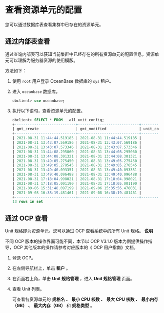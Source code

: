 查看资源单元的配置 
==============================

您可以通过数据库表查看集群中已存在的资源单元。

通过内部表查看 
----------------------------

通过查询内部表可以获知当前集群中已经存在的所有资源单元的配置信息。资源单元可以理解为服务器资源的使用模版。

方法如下：

1. 使用 `root` 用户登录 OceanBase 数据库的 `sys` 租户。

   

2. 进入 `oceanbase` 数据库。

   ```sql
   obclient> use oceanbase;
   ```

   

3. 执行以下语句，查看资源单元的配置。

   ```sql
   obclient> SELECT * FROM __all_unit_config;
   +----------------------------+----------------------------+----------------+----------------------------------+---------+---------+-------------+-------------+----------+----------+---------------+---------------------+
   | gmt_create                 | gmt_modified               | unit_config_id | name                             | max_cpu | min_cpu | max_memory  | min_memory  | max_iops | min_iops | max_disk_size | max_session_num     |
   +----------------------------+----------------------------+----------------+----------------------------------+---------+---------+-------------+-------------+----------+----------+---------------+---------------------+
   | 2021-08-31 11:44:44.519185 | 2021-08-31 11:44:44.519185 |              1 | sys_unit_config                  |       5 |     2.5 | 16106127360 | 12884901888 |    10000 |     5000 |  179593805824 | 9223372036854775807 |
   | 2021-08-31 13:43:07.569186 | 2021-08-31 13:43:07.569186 |           1001 | config_MySQL_zone2_S1_sis        |     1.5 |     1.5 |  6442450944 |  6442450944 |     1250 |     1250 |  536870912000 |                 375 |
   | 2021-08-31 13:43:07.573346 | 2021-08-31 13:43:07.573346 |           1002 | config_MySQL_zone1_S1_ucb        |     1.5 |     1.5 |  6442450944 |  6442450944 |     1250 |     1250 |  536870912000 |                 375 |
   | 2021-08-31 13:44:08.295060 | 2021-08-31 13:44:08.295060 |           1003 | config_Oracle_zone2_S1_ert       |     1.5 |     1.5 |  6442450944 |  6442450944 |     1250 |     1250 |  536870912000 |                 375 |
   | 2021-08-31 13:44:08.301321 | 2021-08-31 13:44:08.301321 |           1004 | config_Oracle_zone1_S1_wwp       |     1.5 |     1.5 |  6442450944 |  6442450944 |     1250 |     1250 |  536870912000 |                 375 |
   | 2021-08-31 13:49:05.275450 | 2021-08-31 13:49:05.275450 |           1005 | config_zh0830_zone2_S1_xbb       |     1.5 |     1.5 |  6442450944 |  6442450944 |     1250 |     1250 |  536870912000 |                 375 |
   | 2021-08-31 13:49:05.278545 | 2021-08-31 13:49:05.278545 |           1006 | config_zh0830_zone1_S1_ikr       |     1.5 |     1.5 |  6442450944 |  6442450944 |     1250 |     1250 |  536870912000 |                 375 |
   | 2021-08-31 13:49:40.093351 | 2021-08-31 13:49:40.093351 |           1007 | config_zh0831_zone2_S1_jfq       |     1.5 |     1.5 |  6442450944 |  6442450944 |     1250 |     1250 |  536870912000 |                 375 |
   | 2021-08-31 13:49:40.096488 | 2021-08-31 13:49:40.096488 |           1008 | config_zh0831_zone1_S1_rgq       |     1.5 |     1.5 |  6442450944 |  6442450944 |     1250 |     1250 |  536870912000 |                 375 |
   | 2021-08-31 17:18:04.998021 | 2021-08-31 17:18:04.998021 |           1017 | config_spare_tenant_zone1_S1_bkn |     1.5 |     1.5 |  6442450944 |  6442450944 |     1250 |     1250 |  536870912000 |                 375 |
   | 2021-08-31 17:18:05.001190 | 2021-08-31 17:18:05.001190 |           1018 | config_spare_tenant_zone2_S1_imv |     1.5 |     1.5 |  6442450944 |  6442450944 |     1250 |     1250 |  536870912000 |                 375 |
   | 2021-09-06 15:31:48.097199 | 2021-09-06 15:35:56.478031 |           1019 | zydy_0906                        |       1 |       1 |  5368709120 |  5368709120 |      128 |      128 |   10737418240 |                  64 |
   | 2021-09-08 16:38:19.481461 | 2021-09-08 16:38:19.481461 |           1022 | UNIT2                            |       4 |       4 |  5368709120 |  5368709120 |      128 |      128 |   10737418240 |                  64 |
   +----------------------------+----------------------------+----------------+----------------------------------+---------+---------+-------------+-------------+----------+----------+---------------+---------------------+
   13 rows in set
   ```

   




通过 OCP 查看 
------------------------------

Unit 规格即为资源单元。您可以通过 OCP 查看系统中的所有 Unit 规格。
**说明**



不同 OCP 版本的操作界面可能不同，本节以 OCP V3.1.0 版本为例提供操作指导，OCP 其他版本的操作请参考对应版本的《 OCP 用户指南》文档。

1. 登录 OCP。

   

2. 在左侧导航栏上，单击 **租户** 。

   

3. 在页面右上角，单击 **Unit 规格管理** ，进入 **Unit 规格管理** 页面。

   

4. 查看 Unit 列表。

   可查看各资源单元的 **规格名** **、** **最小 CPU 核数** **、** **最大 CPU 核数** **、** **最小内存（GB）** **、** **最大内存（GB）** 和 **规格类型** 。
   



